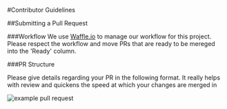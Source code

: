 #Contributor Guidelines

##Submitting a Pull Request

###Workflow
We use [Waffle.io](https://waffle.io/smashingboxes/tape) to manage our workflow for this project. Please respect the workflow and move PRs that are ready to be mereged into the 'Ready' column.

###PR Structure

Please give details regarding your PR in the following format. It really helps with review and quickens the speed at which your changes are merged in

![example pull request]( http://i.imgur.com/HJq8DHc.png )


